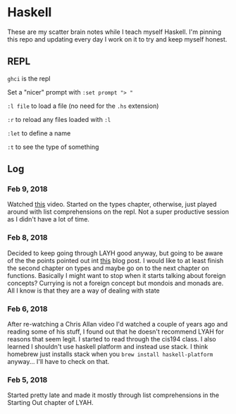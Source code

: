 Haskell
=======

These are my scatter brain notes while I teach myself Haskell.  I'm pinning this
repo and updating every day I work on it to try and keep myself honest.

REPL
----

`ghci` is the repl

Set a "nicer" prompt with `:set prompt "> "`

`:l file` to load a file (no need for the `.hs` extension)

`:r` to reload any files loaded with `:l`

`:let` to define a name

`:t` to see the type of something


Log
---

### Feb 9, 2018
Watched [this](https://www.youtube.com/watch?v=DebDaiYev2M) video.  Started on
the types chapter, otherwise, just played around with list comprehensions on the
repl.  Not a super productive session as I didn't have a lot of time.

### Feb 8, 2018
Decided to keep going through LAYH good anyway, but going to be aware of the the
points pointed out int
[this](http://bitemyapp.com/posts/2014-12-31-functional-education.html) blog
post.  I would like to at least finish the second chapter on types and maybe go
on to the next chapter on functions.  Basically I might want to stop when it
starts talking about foreign concepts?  Currying is not a foreign concept but
mondois and monads are.  All I know is that they are a way of dealing with state


### Feb 6, 2018
After re-watching a Chris Allan video I'd watched a couple of years ago and
reading some of his stuff, I found out that he doesn't recommend LYAH for
reasons that seem legit.  I started to read through the cis194 class.  I also
learned I shouldn't use haskell platform and instead use stack.  I think
homebrew just installs stack when you `brew install haskell-platform` anyway...
I'll have to check on that.

### Feb 5, 2018
Started pretty late and made it mostly through list comprehensions in the
Starting Out chapter of LYAH.
